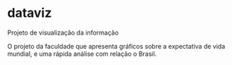# dataviz
Projeto de visualização da informação

O projeto da faculdade que apresenta gráficos sobre a expectativa de vida mundial, e uma rápida análise com relação o Brasil.
